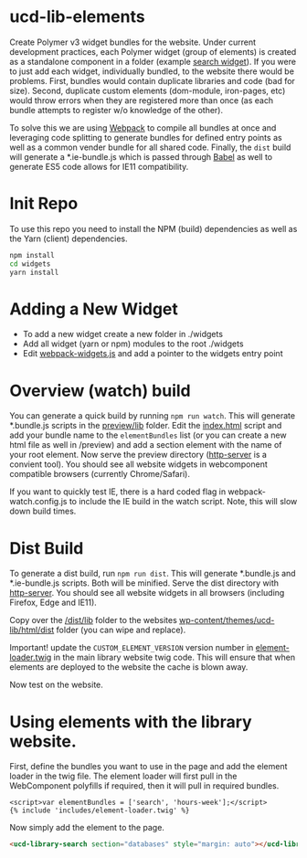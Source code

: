 # ucd-lib-elements

Create Polymer v3 widget bundles for the website.  Under current development practices, each Polymer widget (group of elements) is created as a standalone component in a folder (example [search widget](./widgets/search)).  If you were to just add each widget, individually bundled, to the website there would be problems.  First, bundles would contain duplicate libraries and code (bad for size).  Second, duplicate custom elements (dom-module, iron-pages, etc) would throw errors when they are registered more than once (as each bundle attempts to register w/o knowledge of the other).

To solve this we are using [Webpack](https://webpack.js.org/) to compile all bundles at once and leveraging code splitting to generate bundles for defined entry points as well as a common vender bundle for all shared code.  Finally, the `dist` build will generate a *.ie-bundle.js which is passed through [Babel](https://babeljs.io/) as well to generate ES5 code allows for IE11 compatibility.

# Init Repo

To use this repo you need to install the NPM (build) dependencies as well as the Yarn (client) dependencies.

```bash
npm install
cd widgets
yarn install
```

# Adding a New Widget

 - To add a new widget create a new folder in ./widgets 
 - Add all widget (yarn or npm) modules to the root ./widgets
 - Edit [webpack-widgets.js](./webpack-widgets.js) and add a pointer to the widgets entry point

# Overview (watch) build

You can generate a quick build by running `npm run watch`.  This will generate *.bundle.js scripts in the [preview/lib](./preview/lib) folder. Edit the [index.html](./preview/index.html) script and add your bundle name to the `elementBundles` list (or you can create a new html file as well in /preview) and add a section element with the name of your root element.  Now serve the preview directory ([http-server](https://www.npmjs.com/package/http-server) is a convient tool).  You should see all website widgets in webcomponent compatible browsers (currently Chrome/Safari).

If you want to quickly test IE, there is a hard coded flag in webpack-watch.config.js to include the IE build in the watch script.  Note, this will slow down build times.

# Dist Build

To generate a dist build, run `npm run dist`.  This will generate *.bundle.js and *.ie-bundle.js scripts.  Both will be minified.  Serve the dist directory with [http-server](https://www.npmjs.com/package/http-server). You should see all website widgets in all browsers (including Firefox, Edge and IE11).

Copy over the [/dist/lib](./dist/lib) folder to the websites [wp-content/themes/ucd-lib/html/dist](https://github.com/UCDavisLibrary/ucd-lib/tree/master/wp-content/themes/ucd-lib/html/dist) folder (you can wipe and replace).  

Important! update the ```CUSTOM_ELEMENT_VERSION``` version number in [element-loader.twig](https://github.com/UCDavisLibrary/ucd-lib/blob/master/wp-content/themes/ucd-lib/views/includes/element-loader.twig) in the main library website twig code.  This will ensure that when elements are deployed to the website the cache is blown away.

Now test on the website.

# Using elements with the library website.

First, define the bundles you want to use in the page and add the element loader in the twig file.  The element loader will first pull in the WebComponent polyfills if required, then it will pull in required bundles.

```twig
<script>var elementBundles = ['search', 'hours-week'];</script>
{% include 'includes/element-loader.twig' %}
```

Now simply add the element to the page.

```html
<ucd-library-search section="databases" style="margin: auto"></ucd-library-search>
```